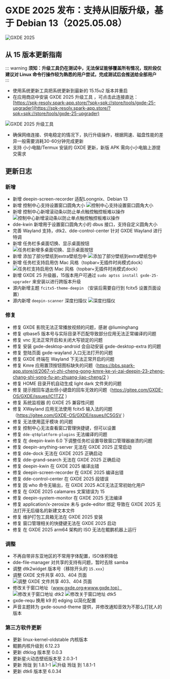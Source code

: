 # GXDE 2025 发布：支持从旧版升级，基于 Debian 13（2025.05.08）

![GXDE 2025](/news/2025/2025.jpg)

## 从 15 版本更新指南

::: warning
**须知：升级工具仍在测试中，无法保证能够覆盖所有情况，现阶段仅建议对 Linux 命令行操作较为熟悉的用户尝试，完成测试后会推送给全部用户**  
:::

* 使用系统更新工具把系统更新到最新的 15.15u2 版本并重启  
* 在应用商店中安装 GXDE 2025 升级工具 ，可点击此连接直达：  
  [https://spk-resolv.spark-app.store/?spk=spk://store/tools/gxde-25-upgrader](https://spk-resolv.spark-app.store/?spk=spk://store/tools/gxde-25-upgrader)

![GXDE 2025 升级工具](/news/2025/gxde-25-upgrader.jpg)

* 确保网络连接、供电稳定的情况下，执行升级操作，根据网速、磁盘性能的差异一般需要消耗30-60分钟完成更新
* 支持 小小电脑/Termux 安装的 GXDE 更新，新版 APK 需向小小电脑上游提交需求

## 更新日志

### 新增

* 新增 deepin-screen-recorder 适配Loongnix、Debian 13
* 新增 控制中心支持设置窗口圆角大小
  ![控制中心支持设置窗口圆角大小](/news/2025/radius.jpg)
* 新增 控制中心新增滚动条以防止单点触控触控板难以操作
  ![控制中心新增滚动条以防止单点触控触控板难以操作](/news/2025/scrollbar.jpg)
* dde-kwin 新增用于设置窗口圆角大小的 dbus 接口，支持自定义圆角大小
* 完善 Wayland 支持，dtk2、dde-control-center 针对 GXDE Wayland 进行特调
* 新增 任务栏多桌面切换、显示桌面按钮
  ![任务栏新增多桌面切换、显示桌面按钮](/news/2025/mult.jpg)
* 新增 添加了部分壁纸到extra壁纸包中
  ![添加了部分壁纸到extra壁纸包中](/news/2025/wallpapers.jpg)
* 新增 任务栏支持启用仿 Mac 风格（topbar+无插件时尚模式dock）
  ![任务栏支持启用仿 Mac 风格（topbar+无插件时尚模式dock）](/news/2025/dock-mode.jpg)
* 新增 GXDE 25 升级器，15版本用户可通过 `sudo aptss install gxde-25-upgrader` 来安装以进行跨版本升级
* 源内新增主题 `fcitx5-theme-deepin` （安装后需要自行到 fcitx5 设置页面设置）
* 源内新增 `deepin-scanner` 深度扫描仪
  ![深度扫描仪](/news/2025/deepin-scanner.jpg)

### 修复

* 修复 GXDE 影院无法正常播放视频的问题，感谢 @liuminghang
* 修复 qtbase5 版本号与实际目录不匹配导致部分应用无法正常编译的问题
* 修复 vnc 无法正常开启和关闭大写锁定的问题
* 修复 安装 gxde-desktop-android 会自动安装 gxde-desktop-extra 的问题
* 修复 登陆页面 gxde-wayland 入口无法打开的问题
* 修复 GXDE 终端在 Wayland 下无法正常开启的问题
* 修复 Kmre 应用置顶按钮图标缺失的问题（https://bbs.spark-app.store/d/2067-yi-zhi-cheng-gong-kmre-ke-yi-zai-deepin-23-zheng-chang-shi-yong-fu-an-zhuang-jiao-cheng/2 ）
* 修复 HOME 目录开机自动生成 light dark 文件夹的问题
* 修复 提示按回车退出但小键盘的回车无效的问题（https://gitee.com/GXDE-OS/GXDE/issues/IC1TZZ ）
* 修复 系统监视器 的 GXDE 25 兼容性问题
* 修复 XWayland 应用无法使用 fcitx5 输入法的问题（https://gitee.com/GXDE-OS/GXDE/issues/IC5GSV ）
* 修复 无法使用蓝牙模块 的问题
* 修复 控制中心无法查看窗口管理快捷键，但可以设置
* 修复 `dde-qt6platform-plugins` 无法编译的问题
* 修复 在 deepin-kwin 6.0 下调整任务栏设置导致窗口管理器崩溃的问题
* 修复 deepin-anything-server 无法在 GXDE 2025 正常启动
* 修复 dde-dock 无法在 GXDE 2025 正确启动
* 修复 dde-grand-search 无法在 GXDE 2025 正确启动
* 修复 deepin-kwin 在 GXDE 2025 编译出错
* 修复 deepin-screen-recorder 在 GXDE 2025 编译出错
* 修复 dde-control-center 在 GXDE 2025 段错误
* 修复 因 who 命令无输出，在 GXDE 2025 ACE无法正常初始化用户
* 修复 在 GXDE 2025 calamares 文案错误为 15
* 修复 deepin-system-monitor 在 GXDE 2025 无法编译
* 修复 application/x-zerosize 未与 gxde-editor 绑定 导致在 GXDE 2025 无法打开无后缀名的新建文本文件
* 修复 维护打包工具箱无法在 GXDE 2025 安装
* 修复 窗口管理相关的快捷键无法在 GXDE 2025 启动
* 修复 在 GXDE 2025 arm64 架构的 ISO 无法在鲲鹏机器上运行

### 调整

* 不再自带非东亚地区的不常用字体配置，ISO体积降低
* dde-file-manager 对共享的支持有问题，暂时去除 samba
* 调整 dtk2widget 版本号（移除开头的 `15.xxx`）
* 调整 GXDE 文件共享 403、404 页面
  ![调整 GXDE 文件共享 403、404 页面](/news/2025/404.jpg)
* 修改关于窗口地址（www.gxde.org=>www.gxde.top）
  ![修改关于窗口地址 dtk2](/news/2025/about-dtk2.jpg)
  ![修改关于窗口地址 dtk5](/news/2025/about-dtk5.jpg)
* gxde-requ 换用 k9 的 edging 以简化配置
* 声音主题转为 gxde-sound-theme 提供，并修改通知音效为不那么打扰人的版本

### 第三方软件更新

* 更新 linux-kernel-oldstable 内核版本
* 鲲鹏内核升级到 6.12.23
* 更新 dtklog 版本至 0.0.3
* 更新星火动态壁纸版本至 2.0.3-1
* 更新 玲珑 到 1.8.1-1
  ![升级 玲珑 到 1.8.1-1](/news/2025/linglong.jpg)
* 更新 dtk6 版本至 6.0.34